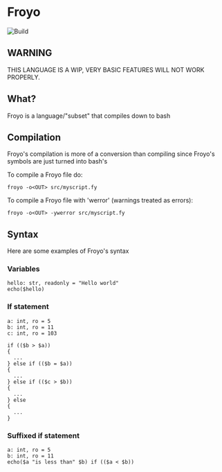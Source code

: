 # Froyo

![Build](https://github.com/alemontn/froyo/actions/workflows/make-deb.yml/badge.svg)

## WARNING

THIS LANGUAGE IS A WIP, VERY BASIC FEATURES
WILL NOT WORK PROPERLY.

## What?

Froyo is a language/"subset" that compiles down to bash

## Compilation

Froyo's compilation is more of a conversion than compiling
since Froyo's symbols are just turned into bash's

To compile a Froyo file do:

  `froyo -o<OUT> src/myscript.fy`

To compile a Froyo file with 'werror' (warnings treated as errors):

  `froyo -o<OUT> -ywerror src/myscript.fy`

## Syntax

Here are some examples of Froyo's syntax

### Variables

```
hello: str, readonly = "Hello world"
echo($hello)
```

### If statement

```
a: int, ro = 5
b: int, ro = 11
c: int, ro = 103

if (($b > $a))
{
  ...
} else if (($b = $a))
{
  ...
} else if (($c > $b))
{
  ...
} else
{
  ...
}
```

### Suffixed if statement

```
a: int, ro = 5
b: int, ro = 11
echo($a "is less than" $b) if (($a < $b))
```
